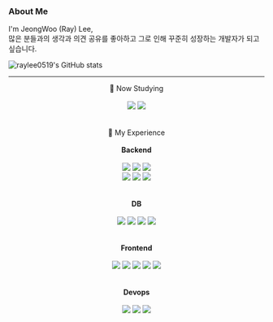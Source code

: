 ### About Me
I'm JeongWoo (Ray) Lee, <br> 
많은 분들과의 생각과 의견 공유를 좋아하고 그로 인해 꾸준히 성장하는 개발자가 되고 싶습니다.<br>

![raylee0519's GitHub stats](https://github-readme-stats.vercel.app/api?username=raylee0519&show_icons=true&theme=radical)

<hr>

<div align="center">
  🥥 Now Studying <br> <br>
  <img src="https://img.shields.io/badge/SpringBoot-6DB33F?style=for-the-badge&logo=SpringBoot&logoColor=black"> <img src="https://img.shields.io/badge/GO-00ADD8?style=for-the-badge&logo=GO&logoColor=black"> <br> <br> <br>
  🍇 My Experience <br> <br>
   <b> Backend </b> <br> <br>
  <img src="https://img.shields.io/badge/Python-3776ABC?style=for-the-badge&logo=Python&logoColor=black"> <img src="https://img.shields.io/badge/Django-092E20?style=for-the-badge&logo=Django&logoColor=white"> <img src="https://img.shields.io/badge/Flask-000000?style=for-the-badge&logo=Flask&logoColor=white">   <br>
  <img src="https://img.shields.io/badge/Gunicorn-499848?style=for-the-badge&logo=Gunicorn&logoColor=black"> <img src="https://img.shields.io/badge/RabbitMQ-FF6600?style=for-the-badge&logo=RabbitMQ&logoColor=black">  <img src="https://img.shields.io/badge/Celery-37814A?style=for-the-badge&logo=Celery&logoColor=black"> <br> <br> <br>
  <b> DB </b> <br> <br>
  <img src="https://img.shields.io/badge/MySQL-4479A1?style=for-the-badge&logo=MySQL&logoColor=black">  <img src="https://img.shields.io/badge/Redis-DC382D?style=for-the-badge&logo=Redis&logoColor=black">  <img src="https://img.shields.io/badge/Amazon S3-569A31?style=for-the-badge&logo=Amazon S3&logoColor=black">  <img src="https://img.shields.io/badge/Amazon RDS-527FFF?style=for-the-badge&logo=Amazon#20RDS&logoColor=black"> <br> <br> <br>
  <b>Frontend </b> <br> <br>
  <img src="https://img.shields.io/badge/JavaScript-F7DF1E?style=for-the-badge&logo=JavaScript&logoColor=black"> <img src="https://img.shields.io/badge/TypeScript-3178C6?style=for-the-badge&logo=TypeScript&logoColor=black">  <img src="https://img.shields.io/badge/React-61DAFB?style=for-the-badge&logo=React&logoColor=black">  <img src="https://img.shields.io/badge/Redux-764ABC?style=for-the-badge&logo=Redux&logoColor=black">  <img src="https://img.shields.io/badge/MUI-007FFF?style=for-the-badge&logo=MUI&logoColor=black"> <br> <br> <br>
  <b> Devops </b> <br> <br>
   <img src="https://img.shields.io/badge/Docker-2496ED?style=for-the-badge&logo=Docker&logoColor=black"> <img src="https://img.shields.io/badge/Amazon EC2-FF9900?style=for-the-badge&logo=Amazon%20EC2&logoColor=white"> <img src="https://img.shields.io/badge/NGINX-009639?style=for-the-badge&logo=NGINX&logoColor=black"> <br> <br> <br>
</div>
